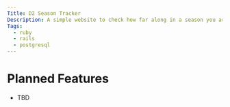```yaml
---
Title: D2 Season Tracker
Description: A simple website to check how far along in a season you are, and see what you can do for season progress at any given time in destiny 2 - made with rails
Tags:
  - ruby
  - rails
  - postgresql
---
```


# Planned Features
* TBD
